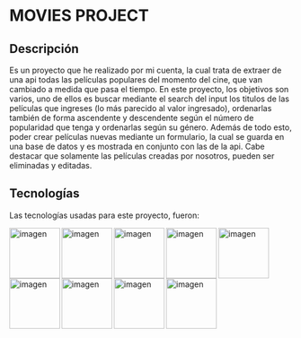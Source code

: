 # MOVIES PROJECT

## Descripción

Es un proyecto que he realizado por mi cuenta, la cual trata de extraer de una api todas las películas populares del momento del cine, que van cambiado a medida que pasa el tiempo. En este proyecto, los objetivos son varios, uno de ellos es buscar mediante el search del input los titulos de las películas que ingreses (lo más parecido al valor ingresado), ordenarlas también de forma ascendente y descendente según el número de popularidad que tenga y ordenarlas según su género. Además de todo esto, poder crear películas nuevas mediante un formulario, la cual se guarda en una base de datos y es mostrada en conjunto con las de la api. Cabe destacar que solamente las películas creadas por nosotros, pueden ser eliminadas y editadas.


## Tecnologías

Las tecnologías usadas para este proyecto, fueron:

<div>
<p>
  <img align="left"  src="https://cdn-icons-png.flaticon.com/512/732/732212.png"  alt="imagen "width="90px"/>
</p>

<p><img align="left" src="https://cdn4.iconfinder.com/data/icons/social-media-logos-6/512/121-css3-512.png"  alt="imagen "width="90px" /></p>

<p><img align="left" src="https://upload.wikimedia.org/wikipedia/commons/6/6a/JavaScript-logo.png"  alt="imagen "width="90px"/></p>

<p><img align="left" src="https://upload.wikimedia.org/wikipedia/commons/thumb/a/a7/React-icon.svg/2300px-React-icon.svg.png"  alt="imagen "width="90px"/></p>

<p><img align="left" src="https://d33wubrfki0l68.cloudfront.net/0834d0215db51e91525a25acf97433051f280f2f/c30f5/img/redux.svg"  alt="imagen "width="90px"/></p>

<p><img align="left" src="https://upload.wikimedia.org/wikipedia/commons/thumb/d/d9/Node.js_logo.svg/1200px-Node.js_logo.svg.png"  alt="imagen "width="90px"/></p>

<p><img align="left" src="https://cdn.icon-icons.com/icons2/2699/PNG/512/expressjs_logo_icon_169185.png"  alt="imagen "width="90px"/></p>

<p><img align="left" src="https://upload.wikimedia.org/wikipedia/commons/thumb/2/29/Postgresql_elephant.svg/1200px-Postgresql_elephant.svg.png"  alt="imagen "width="90px"/></p>

<p><img align="left" src="https://seeklogo.com/images/S/sequelize-logo-9A5075DB9F-seeklogo.com.png"  alt="imagen "width="90px"/></p></div>
